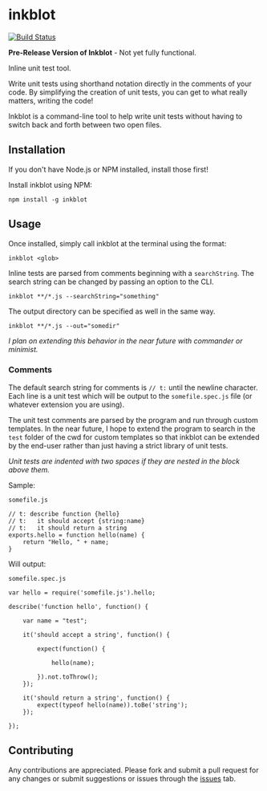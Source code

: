 # inkblot

[![Build Status](https://travis-ci.org/ajthor/inkblot.svg?branch=master)](https://travis-ci.org/ajthor/inkblot)

**Pre-Release Version of Inkblot** - Not yet fully functional.

Inline unit test tool.

Write unit tests using shorthand notation directly in the comments of your code. By simplifying the creation of unit tests, you can get to what really matters, writing the code!

Inkblot is a command-line tool to help write unit tests without having to switch back and forth between two open files. 

## Installation

If you don't have Node.js or NPM installed, install those first!

Install inkblot using NPM:

    npm install -g inkblot


## Usage

Once installed, simply call inkblot at the terminal using the format:

    inkblot <glob>

Inline tests are parsed from comments beginning with a `searchString`. The search string can be changed by passing an option to the CLI.

    inkblot **/*.js --searchString="something"

The output directory can be specified as well in the same way.

    inkblot **/*.js --out="somedir"

*I plan on extending this behavior in the near future with commander or minimist.*

### Comments

The default search string for comments is `// t:` until the newline character. Each line is a unit test which will be output to the `somefile.spec.js` file (or whatever extension you are using).

The unit test comments are parsed by the program and run through custom templates. In the near future, I hope to extend the program to search in the `test` folder of the cwd for custom templates so that inkblot can be extended by the end-user rather than just having a strict library of unit tests.

*Unit tests are indented with two spaces if they are nested in the block above them.*

Sample:

`somefile.js`

    // t: describe function {hello}
    // t:   it should accept {string:name}
    // t:   it should return a string
    exports.hello = function hello(name) {
    	return "Hello, " + name;
    }

Will output:

`somefile.spec.js`

    var hello = require('somefile.js').hello;

    describe('function hello', function() {

        var name = "test";
        
        it('should accept a string', function() {

            expect(function() {

                hello(name);

            }).not.toThrow();
        });

        it('should return a string', function() {
            expect(typeof hello(name)).toBe('string');
        });

    });

## Contributing

Any contributions are appreciated. Please fork and submit a pull request for any changes or submit suggestions or issues through the [issues](https://github.com/ajthor/inkblot/issues) tab.